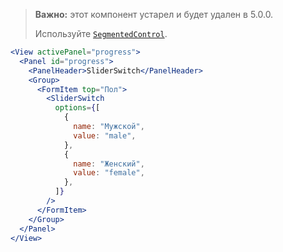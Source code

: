 > **Важно:** этот компонент устарел и будет удален в 5.0.0.
>
> Используйте [`SegmentedControl`](#/SegmentedControl).

```jsx
<View activePanel="progress">
  <Panel id="progress">
    <PanelHeader>SliderSwitch</PanelHeader>
    <Group>
      <FormItem top="Пол">
        <SliderSwitch
          options={[
            {
              name: "Мужской",
              value: "male",
            },
            {
              name: "Женский",
              value: "female",
            },
          ]}
        />
      </FormItem>
    </Group>
  </Panel>
</View>
```
